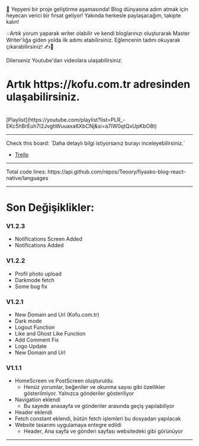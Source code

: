 🚀 Yepyeni bir proje geliştirme aşamasında! Blog dünyasına adım atmak için heyecan verici bir fırsat geliyor! Yakında herkesle paylaşacağım, takipte kalın!

💡Artık yorum yaparak writer olabilir ve kendi bloglarınızı oluşturarak Master Writer'lığa giden yolda ilk adımı atabilirsiniz. Eğlencenin tadını okuyarak çıkarabilirsiniz! ✍️📖


Dilerseniz Youtube'dan videolara ulaşabilirsiniz.

<h1>Artık https://kofu.com.tr adresinden ulaşabilirsiniz.</h1> 

<br/>
[Playlist](https://youtube.com/playlist?list=PLR_-EKc5hBrEuh7I2JvghWuuaxa6XbCNj&si=a7IW0qtQxUpKbO8t)

<br/>
<hr/>
Check this board: `Daha detaylı bilgi istiyorsanız burayı inceleyebilirsiniz.`
  
- [Trello](https://trello.com/b/VMTJJehJ/fiyasko-blog)
<hr>
Total code lines: https://api.github.com/repos/Teoory/fiyasko-blog-react-native/languages
<hr>

# Son Değişiklikler:</br>
### V1.2.3
- Notifications Screen Added
- Notifications Added

### V1.2.2
- Profil photo upload
- Darkmode fetch
- Some bug fix

### V1.2.1
- New Domain and Url (Kofu.com.tr)
- Dark mode
- Logout Function
- Like and Ghost Like Function
- Add Comment Fix
- Logo Update
- New Domain and Url

### V1.1.1
- HomeScreen ve PostScreen oluşturuldu.
  - Henüz yorumlar, beğeniler ve okunma sayısı gibi özellikler gösterilmiyor. Yalnızca gönderiler gösteriliyor
- Navigation eklendi
  - Bu sayede anasayfa ve gönderiler arasında geçiş yapılabiliyor
- Header eklendi
- Fetch constant eklendi, bütün fetch işlemleri bu dosyadan yapılacak
- Website tasarımı uygulamaya entegre edildi
  - Header, Ana sayfa ve gönderi sayfası websitedeki gibi görünüyor
<hr>
